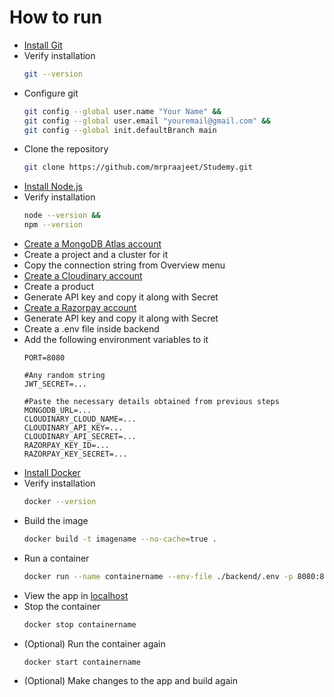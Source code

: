 # How to run

- [Install Git](https://git-scm.com/downloads)
- Verify installation
  ```bash
  git --version
  ```
- Configure git
  ```bash
  git config --global user.name "Your Name" &&
  git config --global user.email "youremail@gmail.com" &&
  git config --global init.defaultBranch main
  ```
- Clone the repository
  ```bash
  git clone https://github.com/mrpraajeet/Studemy.git
  ```
- [Install Node.js](https://nodejs.org/en)
- Verify installation
  ```bash
  node --version &&
  npm --version
  ```
- [Create a MongoDB Atlas account](https://cloud.mongodb.com)
- Create a project and a cluster for it
- Copy the connection string from Overview menu
- [Create a Cloudinary account](https://cloudinary.com)
- Create a product
- Generate API key and copy it along with Secret
- [Create a Razorpay account](https://razorpay.com)
- Generate API key and copy it along with Secret
- Create a .env file inside backend
- Add the following environment variables to it
  ```dotenv
  PORT=8080
  
  #Any random string
  JWT_SECRET=...
  
  #Paste the necessary details obtained from previous steps
  MONGODB_URL=...
  CLOUDINARY_CLOUD_NAME=...
  CLOUDINARY_API_KEY=...
  CLOUDINARY_API_SECRET=...
  RAZORPAY_KEY_ID=...
  RAZORPAY_KEY_SECRET=...
  ```
- [Install Docker](https://docs.docker.com/engine/install/)
- Verify installation
  ```bash
  docker --version
  ```
- Build the image
  ```bash
  docker build -t imagename --no-cache=true . 
  ```
- Run a container
  ```bash
  docker run --name containername --env-file ./backend/.env -p 8080:8080 imagename
  ``` 
- View the app in [localhost](http://localhost:8080)
- Stop the container
  ```bash
  docker stop containername
  ```
- (Optional) Run the container again
  ```bash
  docker start containername
  ```
- (Optional) Make changes to the app and build again
